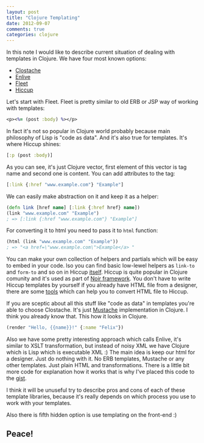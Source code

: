 ```yaml
---
layout: post
title: "Clojure Templating"
date: 2012-09-07
comments: true
categories: clojure
---
```


In this note I would like to describe current situation of dealing with templates in Clojure.
We have four most known options:

* [Clostache](https://github.com/fhd/clostache")
* [Enlive](https://github.com/cgrand/enlive")
* [Fleet](https://github.com/Flamefork/fleet")
* [Hiccup](https://github.com/weavejester/hiccup)

Let's start with Fleet. Fleet is pretty similar to old ERB or JSP way of working with templates:

``` clj
<p><%= (post :body) %></p>
```

In fact it's not so popular in Clojure world probably because main philosophy of Lisp is
"code as data". And it's also true for templates. It's where Hiccup shines:

``` clj
[:p (post :body)]
```

As you can see, it's just Clojure vector, first element of this vector is tag name and second one is content.
You can add attributes to the tag:

``` clj
[:link {:href "www.example.com"} "Example"]
```

We can easily make abstraction on it and keep it as a helper:

``` clj
(defn link [href name] [:link {:href href} name])
(link "www.example.com" "Example")
; => [:link {:href "www.example.com"} "Example"]
```

For converting it to html you need to pass it to `html` function:

``` clj
(html (link "www.example.com" "Example"))
; => "<a href=\"www.example.com\">Example</a> "
```

You can make your own collection of helpers and partials which will be easy to embed in your code.
lso you can find basic low-lewel helpers as `link-to` and `form-to` and so on in Hiccup
[itself](https://github.com/weavejester/hiccup/blob/master/src/hiccup/element.clj).
Hiccup is quite popular in Clojure comunity and it's used as part of
[Noir framework](webnoir.org).
You don't have to write Hiccup templates by yourself if you already have HTML file from a designer, there are some
[tools](https://github.com/weavejester/hiccup/wiki/Converting-html-to-hiccup) which can help you to convert HTML file to Hiccup.

If you are sceptic about all this stuff like \"code as data\" in templates you're able to choose Clostache.
It's just [Mustache](http://mustache.github.com/)
implementation in Clojure. I think you already know that. This how it looks in Clojure.

``` clj
(render "Hello, {{name}}!" {:name "Felix"})
```

Also we have some pretty interesting approach which calls Enlive, it's similar to XSLT transformation,
but instead of noisy XML we have Clojure which is Lisp which is executable XML :)
The main idea is keep our html for a designer. Just do nothing with it.
No ERB templates, Mustache or any other templates. Just plain HTML and transformations.
There is a little bit more code for explanation how it works that is why I've placed this code to the
[gist](https://gist.github.com/3672297).

I think it will be unuseful try to describe pros and cons of each of these template libraries,
because it's really depends on which process you use to work with your templates.

Also there is fifth hidden option is use templating on the front-end :)

## Peace!
